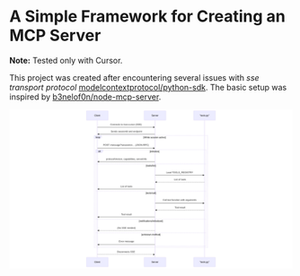 # A Simple Framework for Creating an MCP Server

**Note:** Tested only with Cursor.

This project was created after encountering several issues with *sse transport protocol* [modelcontextprotocol/python-sdk](https://github.com/modelcontextprotocol/python-sdk). The basic setup was inspired by [b3nelof0n/node-mcp-server](https://github.com/b3nelof0n/node-mcp-server/blob/main/server.js).


![mcp](./mcp.png)


